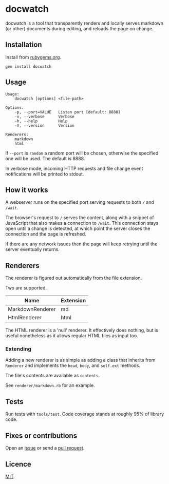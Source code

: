 # docwatch

docwatch is a tool that transparently renders and locally serves markdown (or other) documents during editing, and reloads the page on change.

## Installation

Install from [rubygems.org](https://rubygems.org/gems/docwatch).

```
gem install docwatch
```

## Usage

```
Usage:
    docwatch [options] <file-path>

Options:
    -p, --port=VALUE   Listen port [default: 8888]
    -v, --verbose      Verbose
    -h, --help         Help
    -V, --version      Version

Renderers:
    markdown
    html
```

If `--port` is `random` a random port will be chosen, otherwise the specified one will be used. The default is 8888.

In verbose mode, incoming HTTP requests and file change event notifications
will be printed to stdout.

## How it works

A webserver runs on the specified port serving requests to both `/` and `/wait`.

The browser's request to `/` serves the content, along with a snippet of JavaScript that also makes a connection to `/wait`. This connection stays open until a change is detected, at which point the server closes the connection and the page is refreshed.

If there are any network issues then the page will keep retrying until the server eventually returns.

## Renderers

The renderer is figured out automatically from the file extension.

Two are supported.

| Name             | Extension |
|------------------|-----------|
| MarkdownRenderer | md        |
| HtmlRenderer     | html      |

The HTML renderer is a 'null' renderer. It effectively does nothing, but is
useful nonetheless as it allows regular HTML files as input too.

### Extending

Adding a new renderer is as simple as adding a class that inherits from `Renderer` and implements the `head`, `body`, and `self.ext` methods.

The file's contents are available as `contents`.

See `renderer/markdown.rb` for an example.

## Tests

Run tests with `tools/test`. Code coverage stands at roughly 95% of library code.

## Fixes or contributions

Open an [issue](http://github.com/crdx/docwatch/issues) or send a [pull request](http://github.com/crdx/docwatch/pulls).

## Licence

[MIT](LICENCE.md).
